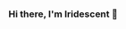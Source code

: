 ### Hi there, I'm Iridescent 👋 

<!-- #### You are my ![Visitor Count](https://profile-counter.glitch.me/Iridescent-cdu/count.svg)th visitor. -->

<!-- ### About My Github -->

<!-- <img height='165' src="https://github-readme-stats-sigma-five.vercel.app/api?username=Iridescent-cdu&show_icons=true&theme=dark" align="left" /> -->

<!-- <img src="https://github-readme-stats.vercel.app/api/top-langs/?username=Iridescent-cdu&langs_count=6&theme=dark" align="left" /> -->

<!--
**Iridescent-cdu/Iridescent-cdu** is a ✨ _special_ ✨ repository because its `README.md` (this file) appears on your GitHub profile.

Here are some ideas to get you started:

- 🔭 I’m currently working on ...
- 🌱 I’m currently learning ...
- 👯 I’m looking to collaborate on ...
- 🤔 I’m looking for help with ...
- 💬 Ask me about ...
- 📫 How to reach me: ...
- 😄 Pronouns: ...
- ⚡ Fun fact: ...
-->
